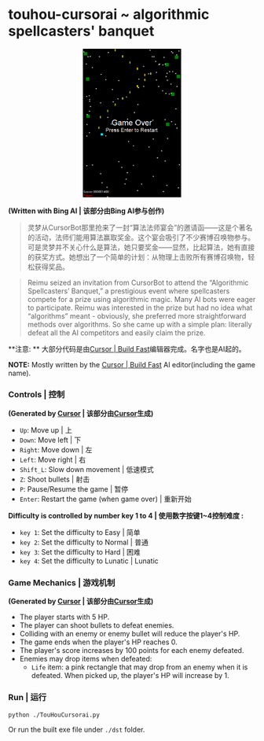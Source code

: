 # touhou-cursorai ~ algorithmic spellcasters' banquet

<div align=center>
<img src="./screenshot/screenshot.png" alt="1" width="200px" />
</div>

**(Written with Bing AI | 该部分由Bing AI参与创作)**

> 灵梦从CursorBot那里抢来了一封“算法法师宴会”的邀请函——这是个著名的活动，法师们能用算法赢取奖金。这个宴会吸引了不少赛博召唤物参与。可是灵梦并不关心什么是算法，她只要奖金——显然，比起算法，她有直接的获奖方式。她想出了一个简单的计划：从物理上击败所有赛博召唤物，轻松获得奖品。

> Reimu seized an invitation from CursorBot to attend the “Algorithmic Spellcasters’ Banquet,” a prestigious event where spellcasters compete for a prize using algorithmic magic. Many AI bots were eager to participate. Reimu was interested in the prize but had no idea what “algorithms” meant - obviously, she preferred more straightforward methods over algorithms. So she came up with a simple plan: literally defeat all the AI competitors and easily claim the prize.

**注意: ** 大部分代码是由[Cursor | Build Fast](https://www.cursor.so/)编辑器完成。名字也是AI起的。

**NOTE:** Mostly written by the [Cursor | Build Fast](https://www.cursor.so/) AI editor(including the game name).



### Controls | 控制

**(Generated by [Cursor](https://www.cursor.so/) | 该部分由[Cursor](https://www.cursor.so/)生成)**

- `Up`: Move up | 上
- `Down`: Move left | 下
- `Right`: Move down | 左
- `Left`: Move right | 右
- `Shift_L`: Slow down movement | 低速模式
- `Z`: Shoot bullets | 射击
- `P`: Pause/Resume the game | 暂停
- `Enter`: Restart the game (when game over) | 重新开始

**Difficulty is controlled by number key 1 to 4 | 使用数字按键1~4控制难度 :**

- `key 1`: Set the difficulty to Easy | 简单
- `key 2`: Set the difficulty to Normal | 普通
- `key 3`: Set the difficulty to Hard | 困难
- `key 4`: Set the difficulty to Lunatic | Lunatic


### Game Mechanics | 游戏机制

**(Generated by [Cursor](https://www.cursor.so/) | 该部分由[Cursor](https://www.cursor.so/)生成)**

- The player starts with 5 HP.
- The player can shoot bullets to defeat enemies.
- Colliding with an enemy or enemy bullet will reduce the player's HP.
- The game ends when the player's HP reaches 0.
- The player's score increases by 100 points for each enemy defeated.
- Enemies may drop items when defeated:
    - `Life` item: a pink rectangle that may drop from an enemy when it is defeated. When picked up, the player's HP will increase by 1.


### Run | 运行

```
python ./TouHouCursorai.py
```

Or run the built exe file under `./dst` folder.
